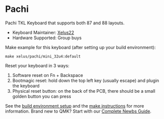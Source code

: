 # Pachi

Pachi TKL Keyboard that supports both 87 and 88 layouts.

* Keyboard Maintainer: [Xelus22](https://github.com/Xelus22)
* Hardware Supported: Group buys

Make example for this keyboard (after setting up your build environment):

    make xelus/pachi/mini_32u4:default

Reset your keyboard in 3 ways:
<ol>
<li>Software reset on Fn + Backspace</li>
<li>Bootmagic reset: hold down the top left key (usually escape) and plugin the keyboard</li>
<li>Physical reset button: on the back of the PCB, there should be a small golden button you can press</li>
</ol>

See the [build environment setup](https://docs.qmk.fm/#/getting_started_build_tools) and the [make instructions](https://docs.qmk.fm/#/getting_started_make_guide) for more information. Brand new to QMK? Start with our [Complete Newbs Guide](https://docs.qmk.fm/#/newbs).

